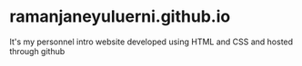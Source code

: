 # ramanjaneyuluerni.github.io
It's my personnel intro website developed using HTML and CSS and hosted through github 
